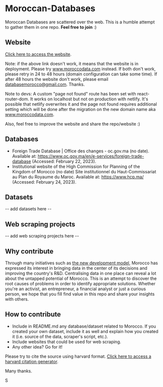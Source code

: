 # Moroccan-Databases
Moroccan Databases are scattered over the web. This is a humble attempt to gather them in one repo. **Feel free to join** :)

## Website
[Click here to access the website](https://moroccodata.netlify.app/).

Note: if the above link doesn't work, it means that the website is in deployment. Please try www.moroccodata.com instead. If both don't work, please retry in 24 to 48 hours (domain configuration can take some time). If after 48 hours the website don't work, please email databasemorocco@gmail.com. Thanks.

Note to devs: A custom "page not found" route has been set with react-router-dom. It works on localhost but not on production with netlify. It's possible that netlify overwrites it and the page not found requires additional setting which will be done after the migration on the new domain name aka www.moroccodata.com.

Also, feel free to improve the website and share the repo/website :)

## Databases
- Foreign Trade Database | Office des changes - oc.gov.ma (no date). Available at: https://www.oc.gov.ma/en/e-services/foreign-trade-database (Accessed: February 22, 2023). 
- Institutional website of the High Commission for Planning of the Kingdom of Morocco (no date) Site institutionnel du Haut-Commissariat au Plan du Royaume du Maroc. Available at: https://www.hcp.ma/ (Accessed: February 24, 2023). 

## Datasets
-- add datasets here --

## Web scraping projects
-- add web scraping projects here --

## Why contribute
Through many initiatives such as [the new development model](https://www.hcp.ma/Nouveau-modele-de-developpement_r594.html), Morocco has expressed its interest in bringing data in the center of its decisions and improving the country's R&D. Centralising data in one place can reveal a lot about the untapped potential of Morocco. This is an attempt to discover the root causes of problems in order to identify appropriate solutions. Whether you're an activist, an entrepreneur, a financial analyst or just a curious person, we hope that you fill find value in this repo and share your insights with others.

## How to contribute
- Include in README.md any database/dataset related to Morocco. If you created your own dataset, include it as well and explain how you created it (i.e. source of the data, scraper's script, etc.).
- Include websites that could be used for web scraping.
- Any other idea? Go for it!

Please try to cite the source using harvard format. [Click here to access a harvard citation generator](https://www.citethisforme.com/cite/website).

Many thanks.


S
